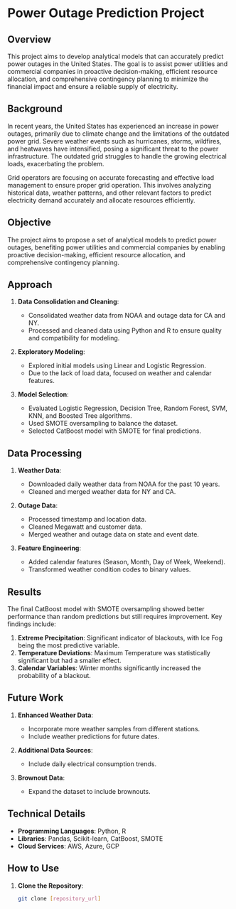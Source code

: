 # Power Outage Prediction Project

## Overview
This project aims to develop analytical models that can accurately predict power outages in the United States. The goal is to assist power utilities and commercial companies in proactive decision-making, efficient resource allocation, and comprehensive contingency planning to minimize the financial impact and ensure a reliable supply of electricity.

## Background
In recent years, the United States has experienced an increase in power outages, primarily due to climate change and the limitations of the outdated power grid. Severe weather events such as hurricanes, storms, wildfires, and heatwaves have intensified, posing a significant threat to the power infrastructure. The outdated grid struggles to handle the growing electrical loads, exacerbating the problem.

Grid operators are focusing on accurate forecasting and effective load management to ensure proper grid operation. This involves analyzing historical data, weather patterns, and other relevant factors to predict electricity demand accurately and allocate resources efficiently.

## Objective
The project aims to propose a set of analytical models to predict power outages, benefiting power utilities and commercial companies by enabling proactive decision-making, efficient resource allocation, and comprehensive contingency planning.

## Approach
1. **Data Consolidation and Cleaning**:
   - Consolidated weather data from NOAA and outage data for CA and NY.
   - Processed and cleaned data using Python and R to ensure quality and compatibility for modeling.

2. **Exploratory Modeling**:
   - Explored initial models using Linear and Logistic Regression.
   - Due to the lack of load data, focused on weather and calendar features.

3. **Model Selection**:
   - Evaluated Logistic Regression, Decision Tree, Random Forest, SVM, KNN, and Boosted Tree algorithms.
   - Used SMOTE oversampling to balance the dataset.
   - Selected CatBoost model with SMOTE for final predictions.

## Data Processing
1. **Weather Data**:
   - Downloaded daily weather data from NOAA for the past 10 years.
   - Cleaned and merged weather data for NY and CA.

2. **Outage Data**:
   - Processed timestamp and location data.
   - Cleaned Megawatt and customer data.
   - Merged weather and outage data on state and event date.

3. **Feature Engineering**:
   - Added calendar features (Season, Month, Day of Week, Weekend).
   - Transformed weather condition codes to binary values.

## Results
The final CatBoost model with SMOTE oversampling showed better performance than random predictions but still requires improvement. Key findings include:
1. **Extreme Precipitation**: Significant indicator of blackouts, with Ice Fog being the most predictive variable.
2. **Temperature Deviations**: Maximum Temperature was statistically significant but had a smaller effect.
3. **Calendar Variables**: Winter months significantly increased the probability of a blackout.

## Future Work
1. **Enhanced Weather Data**:
   - Incorporate more weather samples from different stations.
   - Include weather predictions for future dates.

2. **Additional Data Sources**:
   - Include daily electrical consumption trends.

3. **Brownout Data**:
   - Expand the dataset to include brownouts.

## Technical Details
- **Programming Languages**: Python, R
- **Libraries**: Pandas, Scikit-learn, CatBoost, SMOTE
- **Cloud Services**: AWS, Azure, GCP

## How to Use
1. **Clone the Repository**:
   ```bash
   git clone [repository_url]
